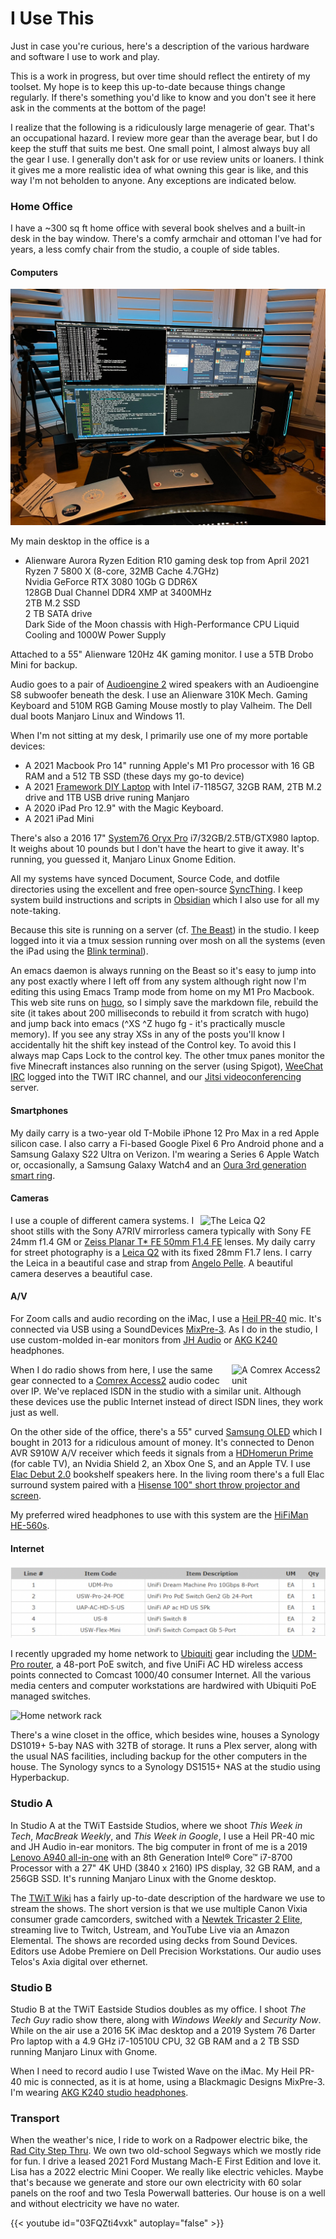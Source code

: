 # I Use This 

Just in case you're curious, here's a description of the various hardware and software I use to work and play.
<!--more-->
This is a work in progress, but over time should reflect the entirety of my toolset. My hope is to keep this up-to-date because things change regularly. If there's something you'd like to know and you don't see it here ask in the comments at the bottom of the page!

I realize that the following is a ridiculously large menagerie of gear. That's an occupational hazard. I review more gear than the average bear, but I do keep the stuff that suits me best. One small point, I almost always buy all the gear I use. I generally don't ask for or use review units or loaners. I think it gives me a more realistic idea of what owning this gear is like, and this way I'm not beholden to anyone. Any exceptions are indicated below.

### Home Office

I have a ~300 sq ft home office with several book shelves and a built-in desk in the bay window. There's a comfy armchair and ottoman I've had for years, a less comfy chair from the studio, a couple of side tables.

#### Computers

![My Desk](/images/iusethis/aurora.jpg "My desktop and computers")

My main desktop in the office is a

* Alienware Aurora Ryzen Edition R10 gaming desk top from April 2021  
Ryzen 7 5800 X (8-core, 32MB Cache 4.7GHz)  
Nvidia GeForce RTX 3080 10Gb G DDR6X  
128GB Dual Channel DDR4 XMP at 3400MHz  
2TB M.2 SSD  
2 TB SATA drive  
Dark Side of the Moon chassis with High-Performance CPU Liquid Cooling and 1000W Power Supply

Attached to a 55" Alienware 120Hz 4K gaming monitor. I use a 5TB Drobo Mini for backup. 

Audio goes to  a pair of [Audioengine 2](https://audioengineusa.com/shop/wirelessspeakers/a2-wireless-computer-speakers/) wired speakers with an Audioengine S8 subwoofer beneath the desk. I use an Alienware 310K Mech. Gaming Keyboard and 510M RGB Gaming Mouse mostly to play Valheim. The Dell dual boots Manjaro Linux and Windows 11. 

When I'm not sitting at my desk, I primarily use one of my more portable devices:
* A 2021 Macbook Pro 14" running Apple's M1 Pro processor with 16 GB RAM and a 512 TB SSD (these days my go-to device)
* A 2021 [Framework DIY Laptop](https://frame.work/laptop-diy-edition) with Intel i7-1185G7, 32GB RAM, 2TB M.2 drive and 1TB USB drive runing Manjaro 
* A 2020 iPad Pro 12.9" with the Magic Keyboard.
* A 2021 iPad Mini 

There's also a 2016 17" [System76 Oryx Pro](https://system76.com/laptops/oryx) i7/32GB/2.5TB/GTX980 laptop. It weighs about 10 pounds but I don't have the heart to give it away. It's running, you guessed it, Manjaro Linux Gnome Edition. 

All my systems have synced Document, Source Code, and dotfile directories using the excellent and free open-source [SyncThing](https://syncthing.net). I keep system build instructions and scripts in [Obsidian](https://obsidian.md) which I also use for all my note-taking.

Because this site is running on a server (cf. [The Beast](https://leolaporte.com/2016/07/21/a-grand-experiment/)) in the studio. I keep logged into it via a tmux session running over mosh on all the systems (even the iPad using the [Blink terminal](https://blink.sh/)).

An emacs daemon is always running on the Beast so it's easy to jump into any post exactly where I left off from any system although right now I'm editing this using Emacs Tramp mode from home on my M1 Pro Macbook.  This web site runs on [hugo](https://gohugo.io/), so I simply save the markdown file, rebuild the site (it takes about 200 milliseconds to rebuild it from scratch with hugo) and jump back into emacs (^XS ^Z hugo fg - it's practically muscle memory). If you see any stray XSs in any of the posts you'll know I accidentally hit the shift key instead of the Control key. To avoid this I always map Caps Lock to the control key. The other tmux panes monitor the five Minecraft instances also running on the server (using Spigot), [WeeChat IRC](https://weechat.org) logged into the TWiT IRC channel, and our [Jitsi videoconferencing](https://jitsi.org/) server. 

#### Smartphones

My daily carry is a two-year old T-Mobile iPhone 12 Pro Max in a red Apple silicon case. I also carry a Fi-based Google Pixel 6 Pro Android phone and a Samsung Galaxy S22 Ultra on Verizon. I'm wearing a Series 6 Apple Watch or, occasionally, a Samsung Galaxy Watch4 and an [Oura 3rd generation smart ring](https://ouraring.com/product/heritage-silver). 

#### Cameras

<img src="/images/iusethis/leica.png" style="float:right" width="200" alt="The Leica Q2" caption="The Leica Q2 with Pelle case" />I use a couple of different camera systems. I shoot stills with the Sony A7RIV mirrorless camera typically with Sony FE 24mm f1.4 GM or [Zeiss Planar T* FE 50mm F1.4 FE](https://www.sony.com/electronics/camera-lenses/sel50f14z) lenses. My daily carry for street photography is a [Leica Q2](https://us.leica-camera.com/Photography/Leica-Q/Leica-Q2) with its fixed 28mm F1.7 lens. I carry the Leica in a beautiful case and strap from [Angelo Pelle](https://www.angelo-pelle.com/product/half-case-for-leica-q2). A beautiful camera deserves a beautiful case. 

#### A/V

For Zoom calls and audio recording on the iMac, I use a [Heil PR-40](https://heilsound.com/products/pr-40/) mic. It's connected via USB using a SoundDevices [MixPre-3](https://www.sounddevices.com/mixpre/). As I do in the studio, I use custom-molded in-ear monitors from [JH Audio](https://jhaudio.com) or [AKG K240](https://www.amazon.com/AKG-K240STUDIO-Semi-Open-Professional-Headphones/dp/B0001ARCFA/ref=sr_1_2?dchild=1&keywords=akg+k240&qid=1610399210&sr=8-2) headphones.

<img style="float: right" src="/images/iusethis/comrex.png" width=150 alt="A Comrex Access2 unit" caption="Comrex Access2"/>When I do radio shows from here, I use the same gear connected to a [Comrex Access2](https://www.comrex.com/products/access-portable-2usb-audio-codec/) audio codec over IP. We've replaced ISDN in the studio with a similar unit. Although these devices use the public Internet instead of direct ISDN lines, they work just as well. 
 
On the other side of the office, there's a 55" curved [Samsung OLED](https://www.samsung.com/uk/tvs/curved-oled-s9c/) which I bought in 2013 for a ridiculous amount of money. It's connected to Denon AVR S910W A/V receiver which feeds it signals from a [HDHomerun Prime](https://www.silicondust.com/product/hdhomerun-prime/) (for cable TV), an Nvidia Shield 2, an Xbox One S, and an Apple TV. I use [Elac Debut 2.0](https://www.elac.com/series/debut-2-0/b6-2/?r=us) bookshelf speakers here. In the living room there's a full Elac surround system paired with a [Hisense 100" short throw projector and screen](https://www.amazon.com/Hisense-100-inch-Ultra-Smart-100L10E/dp/B07NDGM8GF). 

My preferred wired headphones to use with this system are the [HiFiMan HE-560s](https://www.hifiman.com/products/detail/167).

#### Internet

![Ubiquiti Inventory](/images/iusethis/ubiquiti.png "My home networking gear")

I recently upgraded my home network to [Ubiquiti](https://ui.com) gear including the [UDM-Pro router](https://store.ui.com/collections/unifi-network-routing-switching/products/udm-pro), a 48-port PoE switch, and five UniFi AC HD wireless access points connected to Comcast 1000/40 consumer Internet. All the various media centers and computer workstations are hardwired with Ubiquiti PoE managed switches. 

![Home network rack](/images/iusethis/rack.png "My rack")

There's a wine closet in the office, which besides wine, houses a Synology DS1019+ 5-bay NAS with 32TB of storage. It runs a Plex server, along with the usual NAS facilities, including backup for the other computers in the house. The Synology syncs to a Synology DS1515+ NAS at the studio using Hyperbackup.

### Studio A
   
In Studio A at the TWiT Eastside Studios, where we shoot _This Week in Tech_, _MacBreak Weekly_, and _This Week in Google_, I use a Heil PR-40 mic and JH Audio in-ear monitors. The big computer in front of me is a 2019 [Lenovo A940 all-in-one](https://www.lenovo.com/us/en/desktops-and-all-in-ones/ideacentre/yoga-a-series/Yoga-A940-27ICB/p/FFYGF900316) with an 8th Generation Intel® Core™ i7-8700 Processor with a 27" 4K UHD (3840 x 2160) IPS display,  32 GB RAM, and a 256GB SSD. It's running Manjaro Linux with the Gnome desktop.

The [TWiT Wiki](http://wiki.twit.tv/wiki/TWiT_Eastside_Studio_FAQ) has a fairly up-to-date description of the hardware we use to stream the shows. The short version is that we use multiple Canon Vixia consumer grade camcorders, switched with a [Newtek Tricaster 2 Elite](https://newtek.com/twit), streaming live to Twitch, Ustream, and YouTube Live  via an Amazon Elemental. The shows are recorded using decks from Sound Devices. Editors use Adobe Premiere on Dell Precision Workstations. Our audio uses Telos's Axia digital over ethernet. 

### Studio B

Studio B at the TWiT Eastside Studios doubles as my office. I shoot _The Tech Guy_ radio show there, along with _Windows Weekly_ and _Security Now_. While on the air use a 2016 5K iMac desktop and a 2019 System 76 Darter Pro laptop with a 4.9 GHz i7-10510U CPU, 32 GB RAM and a 2 TB SSD running Manjaro Linux with Gnome. 

When I need to record audio I use Twisted Wave on the iMac. My Heil PR-40 mic is connected, as it is at home, using a Blackmagic Designs MixPre-3. I'm wearing [AKG K240 studio headphones](https://www.akg.com/Headphones/Professional%20Headphones/K240-Studio.html).

### Transport

When the weather's nice, I ride to work on a Radpower electric bike, the [Rad City Step Thru](https://www.radpowerbikes.com/pages/ebikes). We own two old-school Segways which we mostly ride for fun. I drive a leased 2021 Ford Mustang Mach-E First Edition and love it. Lisa has a 2022 electric Mini Cooper. We really like electric vehicles. Maybe that's because we generate and store our own electricity with 60 solar panels on the roof and two Tesla Powerwall batteries. Our house is on a well and without electricity we have no water. 

{{< youtube id="03FQZti4vxk" autoplay="false" >}}



